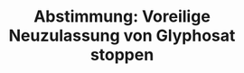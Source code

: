 ---
layout: abstimmung
title: "Abstimmung: Voreilige Neuzulassung von Glyphosat stoppen"
categories:
 - Ernährung
 - Landwirtschaft
 - Verbraucherschutz
 - Gesundheit
tags:
 - IARC
 - Glyphosat
 - EU
abstimmung:
 legislaturperiode: 18
 bundestagssitzung: 158
 abstimmung: 3
links:
 - title: https://www.bundestag.de/parlament/plenum/abstimmung/abstimmung?id=388
   url: https://www.bundestag.de/parlament/plenum/abstimmung/abstimmung?id=388
 - title: http://www.abgeordnetenwatch.de/neuzulassung_von_glyphosat_verhindern-1105-787.html
   url: http://www.abgeordnetenwatch.de/neuzulassung_von_glyphosat_verhindern-1105-787.html
data:
 - title: Abstimmungsergebnis 20160225_3-data.pdf
   url: /res/abstimmungsliste/20160225_3-data.pdf
 - title: Abstimmungsergebnis 20160225_3_xls-data.csv
   url: /res/abstimmungsliste/analyses/20160225_3_xls-data.csv
documents:
 - title: Drucksache 18/07675.pdf
   url: http://dip21.bundestag.de/dip21/btd/18/076/1807675.pdf
   local: /res/abstimmungsdaten/018-158-03/1807675.pdf
preview: |
     Deutscher Bundestag
    
     158. Sitzung des Deutschen Bundestages
     am Donnerstag, 25.Februar 2016
    
     Endgültiges Ergebnis der Namentlichen Abstimmung Nr. 3
    
     Antrag der Abgeordneten Harald Ebner, Nicole Maisch, Friedrich Ostendorff, weiterer
     Abgeordneter und der Fraktion BÜNDNIS 90/DIE GRÜNEN
     Voreilige Neuzulassung von Glyphosat stoppen
     Drs. 18/7675
    
     Abgegebene Stimmen insgesamt:
    
     566
    
     Nicht abgegebene Stimmen:
     Ja-Stimmen:
    
     64
     117
    
     Nein-Stimmen:
    
     446
    
     Enthaltungen:
    
     3
    
     Ungültige:
    
     0
    
     Berlin, den 25.02.2016
    
     Beginn: 13:27
     Ende: 13:30
---